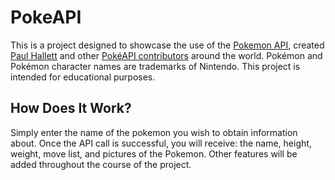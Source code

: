 # PokeAPI

This is a project designed to showcase the use of the [Pokemon API](https://pokeapi.co/), created [Paul Hallett](https://phalt.github.io/) and other [PokéAPI contributors](https://github.com/PokeAPI/pokeapi#contributing) around the world. Pokémon and Pokémon character names are trademarks of Nintendo. This project is intended for educational purposes.

## How Does It Work?
Simply enter the name of the pokemon you wish to obtain information about. Once the API call is successful, you will receive: the name, height, weight, move list, and pictures of the Pokemon. Other features will be added throughout the course of the project.




